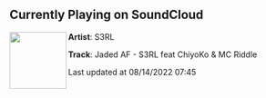 ## Currently Playing on SoundCloud

[<img align="left" width="100" src="https://i1.sndcdn.com/artworks-000265663070-4jjo50-t500x500.jpg">](https://soundcloud.com/s3rl/jaded-af-s3rl-feat-chiyoko-mc-riddle)

**Artist**: S3RL 

**Track**: Jaded AF - S3RL feat ChiyoKo & MC Riddle

Last updated at 08/14/2022 07:45
